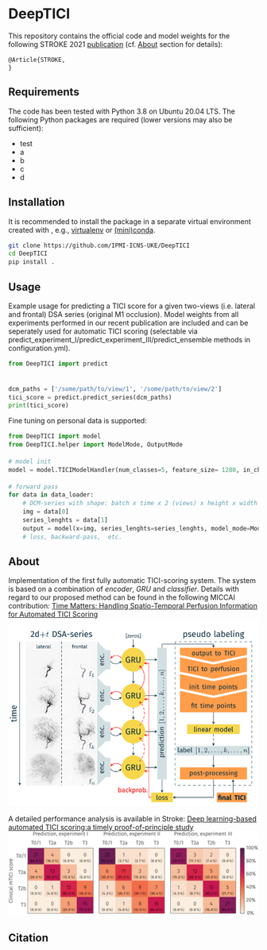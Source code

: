 # DeepTICI

This repository contains the official code and model weights for the following STROKE 2021 [publication](working_doi) (cf. [About](#About) section for details):

```
@Article{STROKE,
}
```

## Requirements
The code has been tested with Python 3.8 on Ubuntu 20.04 LTS. The following Python packages are required (lower versions may also be sufficient):
- test
- a 
- b
- c 
- d

## Installation
It is recommended to install the package in a separate virtual environment created with , e.g., [virtualenv](https://virtualenv.pypa.io/en/stable/) or [(mini)conda](https://docs.conda.io/projects/conda/en/latest/user-guide/install/index.html).

```sh
git clone https://github.com/IPMI-ICNS-UKE/DeepTICI
cd DeepTICI
pip install .
```

## Usage

Example usage for predicting a TICI score for a given two-views (i.e. lateral and frontal) DSA series (original M1 occlusion). Model weights from all experiments performed in our recent publication are included and can be seperately used for automatic TICI scoring (selectable via  predict_experiment_I/predict_experiment_III/predict_ensemble methods in configuration.yml). 

```python
from DeepTICI import predict


dcm_paths = ['/some/path/to/view/1', '/some/path/to/view/2']
tici_score = predict.predict_series(dcm_paths)
print(tici_score)
```

Fine tuning on personal data is supported:

```python
from DeepTICI import model
from DeepTICI.helper import ModelMode, OutputMode

# model init
model = model.TICIModelHandler(num_classes=5, feature_size= 1280, in_channels=3)

# forward pass
for data in data_loader:
    # DCM-series with shape: batch x time x 2 (views) x height x width
    img = data[0]
    series_lenghts = data[1]
    output = model(x=img, series_lenghts=series_lenghts, model_mode=ModelMode.train, output_mode=OutputMode.last_frame)
    # loss, backward-pass,  etc.
```
## <a name="About"></a> About
Implementation of the first fully automatic TICI-scoring system. The system is based on a combination of *encoder*, *GRU*
and *classifier*. Details with regard to our proposed method can be found in the following MICCAI contribution:
[Time Matters: Handling Spatio-Temporal Perfusion Information for Automated TICI Scoring](https://doi.org/10.1007/978-3-030-59725-2_9)
![alt text](images/method.png "Method overview")

A detailed performance analysis is available in Stroke:
[Deep learning-based automated TICI scoring:a timely proof-of-principle study ](working_doi)
![alt text](images/results.png "Results overview")

## Citation

